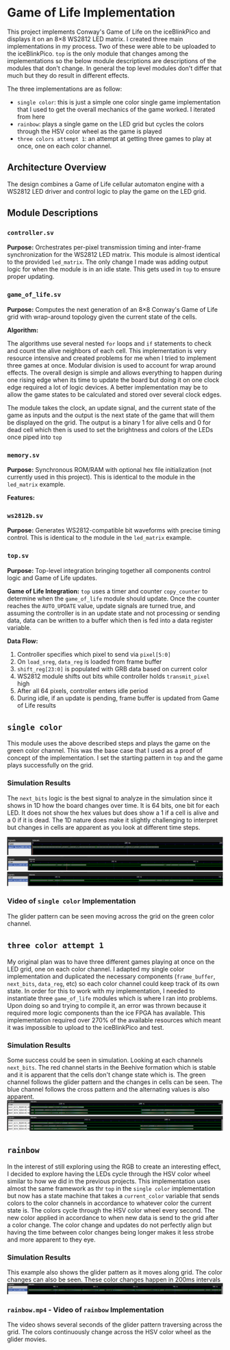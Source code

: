 # Game of Life Implementation

This project implements Conway's Game of Life on the iceBlinkPico and displays it on an 8×8 WS2812 LED matrix. I created three main implementations in my process. Two of these were able to be uploaded to the iceBlinkPico. `top` is the only module that changes among the implementations so the below module descriptions are descriptions of the modules that don't change. In general the top level modules don't differ that much but they do result in different effects.

The three implementations are as follow:
- `single color`: this is just a simple one color single game implementation that I used to get the overall mechanics of the game worked. I iterated from here
- `rainbow`: plays a single game on the LED grid but cycles the colors through the HSV color wheel as the game is played
- `three colors attempt 1`: an attempt at getting three games to play at once, one on each color channel.

## Architecture Overview

The design combines a Game of Life cellular automaton engine with a WS2812 LED driver and control logic to play the game on the LED grid.

## Module Descriptions

### `controller.sv`
**Purpose:** Orchestrates per-pixel transmission timing and inter-frame synchronization for the WS2812 LED matrix. This module is almost identical to the provided `led_matrix`. The only change I made was adding output logic for when the module is in an idle state. This gets used in `top` to ensure proper updating.

### `game_of_life.sv`
**Purpose:** Computes the next generation of an 8×8 Conway's Game of Life grid with wrap-around topology given the current state of the cells.

**Algorithm:**

The algorithms use several nested `for` loops and `if` statements to check and count the alive neighbors of each cell. This implementation is very resource intensive and created problems for me when I tried to implement three games at once. Modular division is used to account for wrap around effects. The overall design is simple and allows everything to happen during one rising edge when its time to update the board but doing it on one clock edge required a lot of logic devices. A better implementation may be to allow the game states to be calculated and stored over several clock edges. 

The module takes the clock, an update signal, and the current state of the game as inputs and the output is the next state of the game that will them be displayed on the grid. The output is a binary 1 for alive cells and 0 for dead cell which then is used to set the brightness and colors of the LEDs once piped into `top`


### `memory.sv`
**Purpose:** Synchronous ROM/RAM with optional hex file initialization (not currently used in this project). This is identical to the module in the `led_matrix` example.

**Features:**

### `ws2812b.sv`
**Purpose:** Generates WS2812-compatible bit waveforms with precise timing control. This is identical to the module in the `led_matrix` example.

### `top.sv`
**Purpose:** Top-level integration bringing together all components control logic and Game of Life updates.

**Game of Life Integration:**
`top` uses a timer and counter `copy_counter` to determine when the `game_of_life` module should update. Once the counter reaches the `AUTO_UPDATE` value, update signals are turned true, and assuming the controller is in an update state and not processing or sending data, data can be written to a buffer which then is fed into a data register variable.

**Data Flow:**
1. Controller specifies which pixel to send via `pixel[5:0]`
2. On `load_sreg`, `data_reg` is loaded from frame buffer
3. `shift_reg[23:0]` is populated with GRB data based on current color
4. WS2812 module shifts out bits while controller holds `transmit_pixel` high
5. After all 64 pixels, controller enters idle period
6. During idle, if an update is pending, frame buffer is updated from Game of Life results


## `single color`
This module uses the above described steps and plays the game on the green color channel. This was the base case that I used as a proof of concept of the implementation. I set the starting pattern in `top` and the game plays successfully on the grid.

### Simulation Results
The `next_bits` logic is the best signal to analyze in the simulation since it shows in 1D how the board changes over time. It is 64 bits, one bit for each LED. It does not show the hex values but does show a 1 if a cell is alive and a 0 if it is dead. The 1D nature does make it slightly challenging to interpret but changes in cells are apparent as you look at different time steps. 

![](assets/single_color_0_200.png)
![](assets/single_color_200_400.png)
![](assets/single_color_450_700.png)

### Video of `single color` Implementation
The glider pattern can be seen moving across the grid on the green color channel.


## `three color attempt 1`
My original plan was to have three different games playing at once on the LED grid, one on each color channel. I adapted my single color implementation and duplicated the necessary components (`frame_buffer`, `next_bits`, `data_reg`, etc) so each color channel could keep track of its own state. In order for this to work with my implementation, I needed to instantiate three `game_of_life` modules which is where I ran into problems. Upon doing so and trying to compile it, an error was thrown because it required more logic components than the ice FPGA has available. This implementation required over 270% of the available resources which meant it was impossible to upload to the iceBlinkPico and test.

### Simulation Results
Some success could be seen in simulation. Looking at each channels `next_bits`. The red channel starts in the Beehive formation which is stable and it is apparent that the cells don't change state which is. The green channel follows the glider pattern and the changes in cells can be seen. The blue channel follows the cross pattern and the alternating values is also apparent.
![](assets/three_colors_1.png)
![](assets/three_colors_2.png)

## `rainbow`
In the interest of still exploring using the RGB to create an interesting effect, I decided to explore having the LEDs cycle through the HSV color wheel similar to how we did in the previous projects. This implementation uses almost the same framework as thr `top` in the `single color` implementation but now has a state machine that takes a `current_color` variable that sends colors to the color channels in accordance to whatever color the current state is. The colors cycle through the HSV color wheel every second. The new color applied in accordance to when new data is send to the grid after a color change. The color change and updates do not perfectly align but having the time between color changes being longer makes it less strobe and more apparent to they eye.

### Simulation Results
This example also shows the glider pattern as it moves along grid. The color changes can also be seen. These color changes happen in 200ms intervals
![](assets/rainbow_1.png)


### `rainbow.mp4` - Video of `rainbow` Implementation
The video shows several seconds of the glider pattern traversing across the grid. The colors continuously change across the HSV color wheel as the glider movies.
